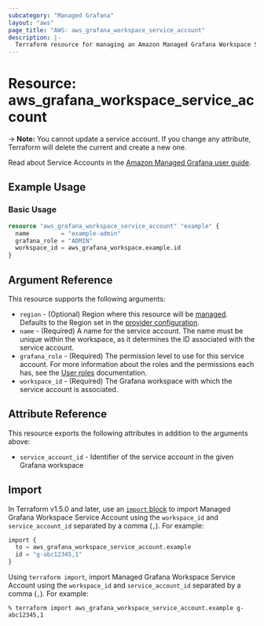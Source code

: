 ```yaml
---
subcategory: "Managed Grafana"
layout: "aws"
page_title: "AWS: aws_grafana_workspace_service_account"
description: |-
  Terraform resource for managing an Amazon Managed Grafana Workspace Service Account.
---
```


# Resource: aws_grafana_workspace_service_account

-> **Note:** You cannot update a service account. If you change any attribute, Terraform
will delete the current and create a new one.

Read about Service Accounts in the [Amazon Managed Grafana user guide](https://docs.aws.amazon.com/grafana/latest/userguide/service-accounts.html).

## Example Usage

### Basic Usage

```terraform
resource "aws_grafana_workspace_service_account" "example" {
  name         = "example-admin"
  grafana_role = "ADMIN"
  workspace_id = aws_grafana_workspace.example.id
}
```

## Argument Reference

This resource supports the following arguments:

* `region` - (Optional) Region where this resource will be [managed](https://docs.aws.amazon.com/general/latest/gr/rande.html#regional-endpoints). Defaults to the Region set in the [provider configuration](https://registry.terraform.io/providers/hashicorp/aws/latest/docs#aws-configuration-reference).
* `name` - (Required) A name for the service account. The name must be unique within the workspace, as it determines the ID associated with the service account.
* `grafana_role` - (Required) The permission level to use for this service account. For more information about the roles and the permissions each has, see the [User roles](https://docs.aws.amazon.com/grafana/latest/userguide/Grafana-user-roles.html) documentation.
* `workspace_id` - (Required) The Grafana workspace with which the service account is associated.

## Attribute Reference

This resource exports the following attributes in addition to the arguments above:

* `service_account_id` - Identifier of the service account in the given Grafana workspace

## Import

In Terraform v1.5.0 and later, use an [`import` block](https://developer.hashicorp.com/terraform/language/import) to import Managed Grafana Workspace Service Account using the `workspace_id` and `service_account_id` separated by a comma (`,`). For example:

```terraform
import {
  to = aws_grafana_workspace_service_account.example
  id = "g-abc12345,1"
}
```

Using `terraform import`, import Managed Grafana Workspace Service Account using the `workspace_id` and `service_account_id` separated by a comma (`,`). For example:

```console
% terraform import aws_grafana_workspace_service_account.example g-abc12345,1
```
